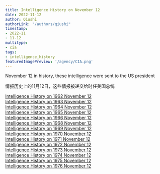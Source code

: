 ```yaml
---
title: Intelligence History on November 12
date: 2022-11-12
author: Qiushi 
authorLink: "/authors/qiushi"
timestamp: 
- 2022-11
- 11-12
multitype: 
- cia
tags: 
- intelligence_history
featuredImagePreview: '/agency/CIA.png'
---
```



November 12 in history, these intelligence were sent to the US president

情报历史上的11月12日，这些情报被递交给时任美国总统

<!--more-->







[Intelligence History on 1962 November 12](/dailybrief/1962-11-12)   
[Intelligence History on 1963 November 12](/dailybrief/1963-11-12)   
[Intelligence History on 1964 November 12](/dailybrief/1964-11-12)   
[Intelligence History on 1965 November 12](/dailybrief/1965-11-12)   
[Intelligence History on 1966 November 12](/dailybrief/1966-11-12)   
[Intelligence History on 1968 November 12](/dailybrief/1968-11-12)   
[Intelligence History on 1969 November 12](/dailybrief/1969-11-12)   
[Intelligence History on 1970 November 12](/dailybrief/1970-11-12)   
[Intelligence History on 1971 November 12](/dailybrief/1971-11-12)   
[Intelligence History on 1972 November 12](/dailybrief/1972-11-12)   
[Intelligence History on 1973 November 12](/dailybrief/1973-11-12)   
[Intelligence History on 1974 November 12](/dailybrief/1974-11-12)   
[Intelligence History on 1975 November 12](/dailybrief/1975-11-12)   
[Intelligence History on 1976 November 12](/dailybrief/1976-11-12)   
